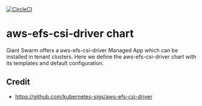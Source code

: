 [![CircleCI](https://circleci.com/gh/giantswarm/aws-efs-csi-driver.svg?style=shield)](https://circleci.com/gh/giantswarm/aws-efs-csi-driver)

# aws-efs-csi-driver chart

Giant Swarm offers a aws-efs-csi-driver Managed App which can be installed in tenant clusters.
Here we define the aws-efs-csi-driver chart with its templates and default configuration.

## Credit

* https://github.com/kubernetes-sigs/aws-efs-csi-driver
